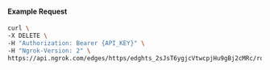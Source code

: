 <!-- Code generated for API Clients. DO NOT EDIT. -->

#### Example Request

```bash
curl \
-X DELETE \
-H "Authorization: Bearer {API_KEY}" \
-H "Ngrok-Version: 2" \
https://api.ngrok.com/edges/https/edghts_2sJsT6ygjcVtwcpjHu9gBj2cMRc/routes/edghtsrt_2sJsT8qWMcir4asIo1yyJDJIsEc/saml
```
